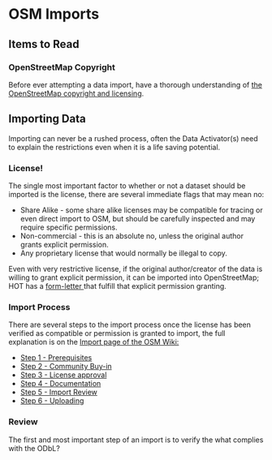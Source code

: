 # OSM Imports

## Items to Read

### OpenStreetMap Copyright

Before ever attempting a data import, have a thorough understanding of [the OpenStreetMap copyright and licensing](http://www.openstreetmap.org/copyright).

## Importing Data

Importing can never be a rushed process, often the Data Activator\(s\) need to explain the restrictions even when it is a life saving potential.

### License!

The single most important factor to whether or not a dataset should be imported is the license, there are several immediate flags that may mean no:

* Share Alike - some share alike licenses may be compatible for tracing or even direct import to OSM, but should be carefully inspected and may require specific permissions.
* Non-commercial - this is an absolute no, unless the original author grants explicit permission.
* Any proprietary license that would normally be illegal to copy.

Even with very restrictive license, if the original author/creator of the data is willing to grant explicit permission, it can be imported into OpenStreetMap; HOT has a [form-letter ](https://drive.google.com/open?id=0B6eiTej1JHydRlZhM3FZX3JmcEU)that fulfill that explicit permission granting.

### Import Process

There are several steps to the import process once the license has been verified as compatible or permission is granted to import, the full explanation is on the [Import page of the OSM Wiki:](http://wiki.openstreetmap.org/wiki/Import)

* [Step 1 - Prerequisites](http://wiki.openstreetmap.org/wiki/Import/Guidelines#Step_1_-_Prerequisites)
* [Step 2 - Community Buy-in](http://wiki.openstreetmap.org/wiki/Import/Guidelines#Step_2_-_Community_Buy-in)
* [Step 3 - License approval](http://wiki.openstreetmap.org/wiki/Import/Guidelines#Step_3_-_License_approval)
* [Step 4 - Documentation](http://wiki.openstreetmap.org/wiki/Import/Guidelines#Step_4_-_Documentation)
* [Step 5 - Import Review](http://wiki.openstreetmap.org/wiki/Import/Guidelines#Step_5_-_Import_Review)
* [Step 6 - Uploading](http://wiki.openstreetmap.org/wiki/Import/Guidelines#Step_6_-_Uploading)

### Review

The first and most important step of an import is to verify the what complies with the ODbL?

